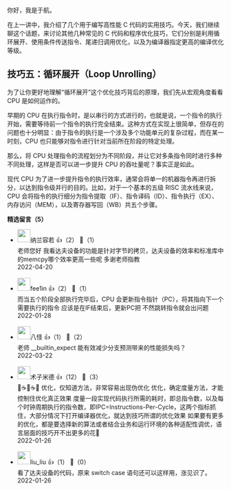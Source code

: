 你好，我是于航。

在上一讲中，我介绍了几个用于编写高性能 C 代码的实用技巧。今天，我们继续聊这个话题，来讨论其他几种常见的 C 代码和程序优化技巧，它们分别是利用循环展开、使用条件传送指令、尾递归调用优化，以及为编译器指定更高的编译优化等级。

## 技巧五：循环展开（Loop Unrolling）

为了让你更好地理解“循环展开”这个优化技巧背后的原理，我们先从宏观角度看看 CPU 是如何运作的。

早期的 CPU 在执行指令时，是以串行的方式进行的，也就是说，一个指令的执行开始，需要等待前一个指令的执行完全结束。这种方式在实现上很简单，但存在的问题也十分明显：由于指令的执行是一个涉及多个功能单元的复杂过程，而在某一时刻，CPU 也只能够对指令进行针对当前所在阶段的特定处理。

那么，将 CPU 处理指令的流程划分为不同阶段，并让它对多条指令同时进行多种不同处理，这样是否可以进一步提升 CPU 的吞吐量呢？事实正是如此。

现代 CPU 为了进一步提升指令的执行效率，通常会将单一的机器指令再进行拆分，以达到指令级并行的目的。比如，对于一个基本的五级 RISC 流水线来说，CPU 会将指令的执行细分为指令提取（IF）、指令译码（ID）、指令执行（EX）、内存访问（MEM），以及寄存器写回（WB）共五个步骤。
<div><strong>精选留言（5）</strong></div><ul>
<li><img src="https://static001.geekbang.org/account/avatar/00/18/80/f4/564209ea.jpg" width="30px"><span>纳兰容若</span> 👍（2） 💬（1）<div>老师您好
我看达夫设备的功能是针对字节的拷贝，达夫设备的效率和标准库中的memcpy哪个效率更高一些呢
多谢老师指教</div>2022-04-20</li><br/><li><img src="https://static001.geekbang.org/account/avatar/00/11/2f/5c/e6e27476.jpg" width="30px"><span>fee1in</span> 👍（2） 💬（1）<div>而当五个阶段全部执行完毕后，CPU 会更新指令指针（PC），将其指向下一个需要执行的指令
应该是在IF结束后，更新PC把 不然跳转指令就会出问题</div>2022-01-28</li><br/><li><img src="https://static001.geekbang.org/account/avatar/00/14/44/6a/49f026af.jpg" width="30px"><span>八怪</span> 👍（1） 💬（2）<div>老师 __builtin_expect 能有效减少分支预测带来的性能损失吗？</div>2022-03-22</li><br/><li><img src="https://static001.geekbang.org/account/avatar/00/1c/f6/27/c27599ae.jpg" width="30px"><span>术子米德</span> 👍（12） 💬（3）<div>🤔☕️🤔☕️🤔
优化，仅知道方法，非常容易出现伪优化
优化，确定度量方法，才能控制住优化真正效果
度量一段实现代码执行所需的耗时，即总指令数，以及每个时钟周期执行的指令数，即IPC=Instructions-Per-Cycle，这两个指标抓住，大部分情况下打开编译器优化，就达到技巧所谓的优化效果
如果要有更多的优化，都是要选择新的算法或者结合业务和运行环境的各种适配性调优，语言层面的技巧开不出更多的花🌹</div>2022-01-26</li><br/><li><img src="https://static001.geekbang.org/account/avatar/00/0f/8d/02/6a16058a.jpg" width="30px"><span>liu_liu</span> 👍（1） 💬（0）<div>看了达夫设备的代码，原来 switch case 语句还可以这样用，涨见识了。</div>2022-01-26</li><br/>
</ul>